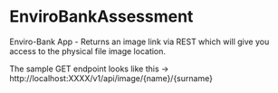 # EnviroBankAssessment
Enviro-Bank App - Returns an image link via REST which will give you access to the physical file image location.

The sample GET endpoint looks like this -> http://localhost:XXXX/v1/api/image/{name}/{surname}